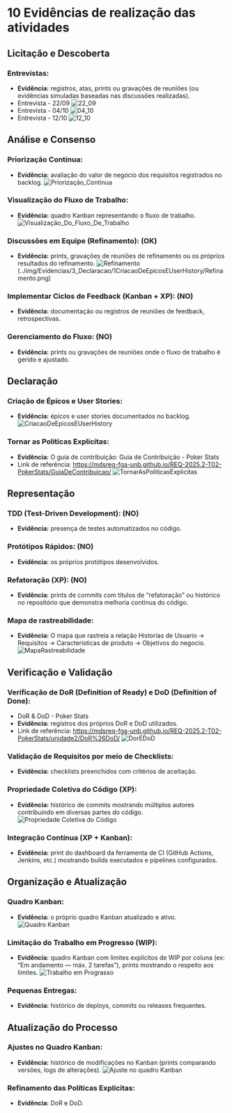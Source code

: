 # 10 Evidências de realização das atividades

## Licitação e Descoberta
### **Entrevistas:**
  - **Evidência:** registros, atas, prints ou gravações de reuniões (ou evidências simuladas baseadas nas discussões realizadas).
  - Entrevista - 22/09
![22_09](../img/Evidencias/1_Licitação%20e%20Descoberta/1Entrevistas/22_09.png)
  - Entrevista - 04/10
![04_10](../img/Evidencias/1_Licitação%20e%20Descoberta/1Entrevistas/04_10.png)
  - Entrevista - 12/10
![12_10](../img/Evidencias/1_Licitação%20e%20Descoberta/1Entrevistas/12_10.png)

## Análise e Consenso
### **Priorização Contínua:**
  - **Evidência:** avaliação do valor de negócio dos requisitos registrados no backlog.
![Priorização_Contínua](../img/Evidencias/2_AnaliseEConsenso/1PriorizacaoContinua/priorizacao.png)

### **Visualização do Fluxo de Trabalho:**
  - **Evidência:** quadro Kanban representando o fluxo de trabalho.
![Visualização_Do_Fluxo_De_Trabalho](../img/Evidencias/2_AnaliseEConsenso/2VisualizacaoDoFluxoDeTrabalho/VisualizacaoDoFluxoDeTrabalho.png)

### **Discussões em Equipe (Refinamento):** (OK)
  - **Evidência:** prints, gravações de reuniões de refinamento ou os próprios resultados do refinamento.
![Refinamento](../img/Evidencias/2_AnaliseEConsenso/3DiscussoesEmEquipe(Refinamento)/Refinamento.png)(../img/Evidencias/3_Declaracao/1CriacaoDeEpicosEUserHistory/Refinamento.png)

### **Implementar Ciclos de Feedback (Kanban + XP):** (NO)
  - **Evidência:** documentação ou registros de reuniões de feedback, retrospectivas.

### **Gerenciamento do Fluxo:** (NO)
  - **Evidência:** prints ou gravações de reuniões onde o fluxo de trabalho é gerido e ajustado.

## Declaração
### **Criação de Épicos e User Stories:**
  - **Evidência:** épicos e user stories documentados no backlog.
![CriacaoDeEpicosEUserHistory](../img/Evidencias/3_Declaracao/1CriacaoDeEpicosEUserHistory/EpicosEUserStory.png)

### **Tornar as Políticas Explícitas:**
  - **Evidência:** O guia de contribuição: Guia de Contribuição - Poker Stats
  - Link de referência: https://mdsreq-fga-unb.github.io/REQ-2025.2-T02-PokerStats/GuiaDeContribuicao/
![TornarAsPoliticasExplicitas](../img/Evidencias/3_Declaracao/2TornarAsPoliticasExplicitas/Politicas.png)

## Representação
### **TDD (Test-Driven Development):** (NO)
  - **Evidência:** presença de testes automatizados no código.

### **Protótipos Rápidos:** (NO)
  - **Evidência:** os próprios protótipos desenvolvidos.

### **Refatoração (XP):** (NO)
  - **Evidência:** prints de commits com títulos de “refatoração” ou histórico no repositório que demonstra melhoria contínua do código.

### **Mapa de rastreabilidade:**
  - **Evidência:** O mapa que rastreia a relação Historias de Usuario -> Requisitos -> Caracteristicas de produto -> Objetivos do negocio. 
  ![MapaRastreabilidade](../img/Evidencias/4_Representacao/4MapaDeRastreabilidade/MapaRastreabilidade.png)


## Verificação e Validação
### **Verificação de DoR (Definition of Ready) e DoD (Definition of Done):**
  - DoR & DoD - Poker Stats
  - **Evidência:** registros dos próprios DoR e DoD utilizados.
  - Link de referência: https://mdsreq-fga-unb.github.io/REQ-2025.2-T02-PokerStats/unidade2/DoR%26DoD/
  ![DorEDoD](../img/Evidencias/5_VerificarEValidacao/1VerificacaoDeDoREDoD/DorEDod.png)


### **Validação de Requisitos por meio de Checklists:**
  - **Evidência:** checklists preenchidos com critérios de aceitação.

### **Propriedade Coletiva do Código (XP):**
  - **Evidência:** histórico de commits mostrando múltiplos autores contribuindo em diversas partes do código.
  ![Propriedade Coletiva do Código](../img/Evidencias/5_VerificarEValidacao/3PropriedadeColetivaDoCodigo/GiTHistory.png)

### **Integração Contínua (XP + Kanban):**
  - **Evidência:** print do dashboard da ferramenta de CI (GitHub Actions, Jenkins, etc.) mostrando builds executados e pipelines configurados.

## Organização e Atualização
### **Quadro Kanban:**
  - **Evidência:** o próprio quadro Kanban atualizado e ativo.
![Quadro Kanban](../img/Evidencias/2_AnaliseEConsenso/2VisualizacaoDoFluxoDeTrabalho/VisualizacaoDoFluxoDeTrabalho.png)

### **Limitação do Trabalho em Progresso (WIP):**
  - **Evidência:** quadro Kanban com limites explícitos de WIP por coluna (ex: “Em andamento — máx. 2 tarefas”), prints mostrando o respeito aos limites.
![Trabalho em Prograsso](../img/Evidencias/6_OrganizacaoEAtualizacao/2LimitacaoDoTrabalhoEmProgresso/Trabalho.png)

### **Pequenas Entregas:**
  - **Evidência:** histórico de deploys, commits ou releases frequentes.

## Atualização do Processo
### **Ajustes no Quadro Kanban:**
  - **Evidência:** histórico de modificações no Kanban (prints comparando versões, logs de alterações).
![Ajuste no quadro Kanban](../img/Evidencias/8_AtualizacaoDoProcesso/1AjustesNoQuadroKanban/Historico_De_Alteracao_Kanban.png)

### **Refinamento das Políticas Explícitas:**
  - **Evidência:** DoR e DoD.